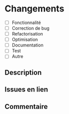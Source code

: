 <!--
  Utilisez cette template pour créer une pull request.
  Vérifiez que :
  - Les tests réussissent
  - Le code est bien documenté
  - Le code est bien formaté
  - La description est claire
-->

# Changements

- [ ] Fonctionnalité
- [ ] Correction de bug
- [ ] Refactorisation
- [ ] Optimisation
- [ ] Documentation
- [ ] Test
- [ ] Autre

## Description <!-- Obligatoire -->

## Issues en lien <!-- Supprimer si inutile -->

<!--
  Listez les issues à fermer avec cette pull request.
  Exemple : 
  - Closes #1
  - Closes #2
  - ...
-->

## Commentaire <!-- Supprimer si inutile -->
